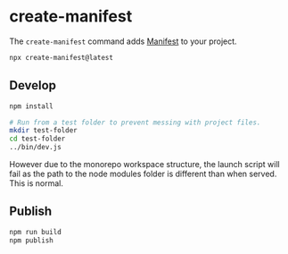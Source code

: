 # create-manifest

The `create-manifest` command adds [Manifest](https://manifest.build) to your project.

```bash
npx create-manifest@latest
```

## Develop

```bash
npm install

# Run from a test folder to prevent messing with project files.
mkdir test-folder
cd test-folder
../bin/dev.js
```

However due to the monorepo workspace structure, the launch script will fail as the path to the node modules folder is different than when served. This is normal.

## Publish

```bash
npm run build
npm publish
```
